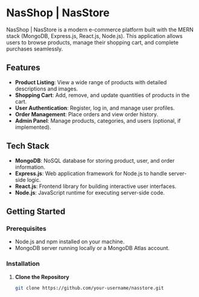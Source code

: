 # NasShop | NasStore

NasShop | NasStore is a modern e-commerce platform built with the MERN stack (MongoDB, Express.js, React.js, Node.js). This application allows users to browse products, manage their shopping cart, and complete purchases seamlessly.

## Features

- **Product Listing**: View a wide range of products with detailed descriptions and images.
- **Shopping Cart**: Add, remove, and update quantities of products in the cart.
- **User Authentication**: Register, log in, and manage user profiles.
- **Order Management**: Place orders and view order history.
- **Admin Panel**: Manage products, categories, and users (optional, if implemented).

## Tech Stack

- **MongoDB**: NoSQL database for storing product, user, and order information.
- **Express.js**: Web application framework for Node.js to handle server-side logic.
- **React.js**: Frontend library for building interactive user interfaces.
- **Node.js**: JavaScript runtime for executing server-side code.

## Getting Started

### Prerequisites

- Node.js and npm installed on your machine.
- MongoDB server running locally or a MongoDB Atlas account.

### Installation

1. **Clone the Repository**

   ```bash
   git clone https://github.com/your-username/nasstore.git
